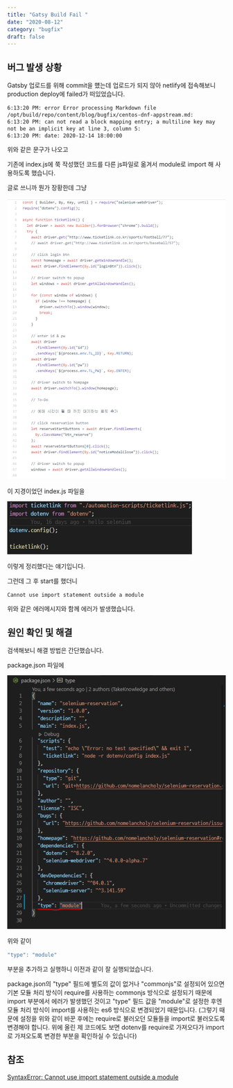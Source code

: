 ```yaml
---
title: "Gatsy Build Fail "
date: "2020-08-12"
category: "bugfix"
draft: false
---
```


## 버그 발생 상황

Gatsby 업로드를 위해 commit을 헀는데 업로드가 되지 않아 netlify에 접속해보니 production deploy에 failed가 떠있었습니다.

```comment
6:13:20 PM: error Error processing Markdown file /opt/build/repo/content/blog/bugfix/centos-dnf-appstream.md:
6:13:20 PM: can not read a block mapping entry; a multiline key may not be an implicit key at line 3, column 5:
6:13:20 PM: date: 2020-12-14 18:00:00
```

위와 같은 문구가 나오고

기존에 index.js에 쭉 작성했던 코드를 다른 js파일로 옮겨서 module로 import 해 사용하도록 했습니다.

글로 쓰니까 뭔가 장황한데 그냥

![before](../../assets/bugfix/cannot-use-import-statement-outside-a-module/before-index.PNG)

이 지경이었던 index.js 파일을

![after](../../assets/bugfix/cannot-use-import-statement-outside-a-module/after-index.PNG)

이렇게 정리했다는 얘기입니다.

그런데 그 후 start를 했더니

```linux
Cannot use import statement outside a module
```

위와 같은 에러메시지와 함께 에러가 발생했습니다.

## 원인 확인 및 해결

검색해보니 해결 방법은 간단했습니다.

package.json 파일에

![type](../../assets/bugfix/cannot-use-import-statement-outside-a-module/type-module.PNG)

위와 같이

```js
"type": "module"
```

부분을 추가하고 실행하니 이전과 같이 잘 실행되었습니다.

package.json의 "type" 필드에 별도의 값이 없거나 "commonjs"로 설정되어 있으면 기본 모듈 처리 방식이 require를 사용하는 commonjs 방식으로 설정되기 때문에 import 부분에서 에러가 발생했던 것이고 "type" 필드 값을 "module"로 설정한 후엔 모듈 처리 방식이 import를 사용하는 es6 방식으로 변경되었기 때문입니다. (그렇기 때문에 설정을 위와 같이 바꾼 후에는 require로 불러오던 모듈들을 import로 불러오도록 변경해야 합니다. 위에 올린 제 코드에도 보면 dotenv를 require로 가져오다가 import로 가져오도록 변경한 부분을 확인하실 수 있습니다)

## 참조

[SyntaxError: Cannot use import statement outside a module](https://subji.github.io/posts/2020/06/03/nodetypescripterror1)
